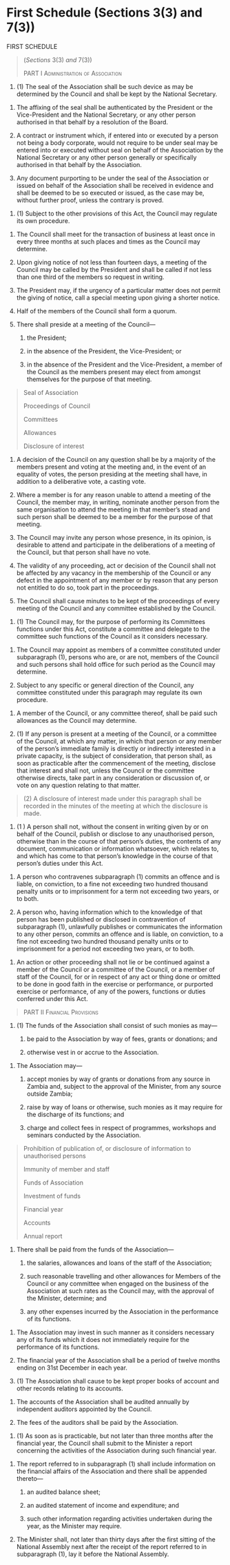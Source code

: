 # First Schedule (Sections 3(3) and 7(3))

FIRST SCHEDULE

> (_Sections_ 3(3) _and_ 7(3))
>
> <span class="smallcaps">PART I Administration of Association</span>

1.  \(1\) The seal of the Association shall be such device as may be
    determined by the Council and shall be kept by the National
    Secretary.

<!-- -->

1.  The affixing of the seal shall be authenticated by the President or
    the Vice-President and the National Secretary, or any other person
    authorised in that behalf by a resolution of the Board.

2.  A contract or instrument which, if entered into or executed by a
    person not being a body corporate, would not require to be under
    seal may be entered into or executed without seal on behalf of the
    Association by the National Secretary or any other person generally
    or specifically authorised in that behalf by the Association.

3.  Any document purporting to be under the seal of the Association or
    issued on behalf of the Association shall be received in evidence
    and shall be deemed to be so executed or issued, as the case may be,
    without further proof, unless the contrary is proved.

<!-- -->

1.  \(1\) Subject to the other provisions of this Act, the Council may
    regulate its own procedure.

<!-- -->

1.  The Council shall meet for the transaction of business at least once
    in every three months at such places and times as the Council may
    determine.

2.  Upon giving notice of not less than fourteen days, a meeting of the
    Council may be called by the President and shall be called if not
    less than one third of the members so request in writing.

3.  The President may, if the urgency of a particular matter does not
    permit the giving of notice, call a special meeting upon giving a
    shorter notice.

4.  Half of the members of the Council shall form a quorum.

5.  There shall preside at a meeting of the Council—

    1.  the President;

    2.  in the absence of the President, the Vice-President; or

    3.  in the absence of the President and the Vice-President, a member
        of the Council as the members present may elect from amongst
        themselves for the purpose of that meeting.

> Seal of Association
>
> Proceedings of Council
>
> Committees
>
> Allowances
>
> Disclosure of interest

1.  A decision of the Council on any question shall be by a majority of
    the members present and voting at the meeting and, in the event of
    an equality of votes, the person presiding at the meeting shall
    have, in addition to a deliberative vote, a casting vote.

2.  Where a member is for any reason unable to attend a meeting of the
    Council, the member may, in writing, nominate another person from
    the same organisation to attend the meeting in that member’s stead
    and such person shall be deemed to be a member for the purpose of
    that meeting.

3.  The Council may invite any person whose presence, in its opinion, is
    desirable to attend and participate in the deliberations of a
    meeting of the Council, but that person shall have no vote.

4.  The validity of any proceeding, act or decision of the Council shall
    not be affected by any vacancy in the membership of the Council or
    any defect in the appointment of any member or by reason that any
    person not entitled to do so, took part in the proceedings.

5.  The Council shall cause minutes to be kept of the proceedings of
    every meeting of the Council and any committee established by the
    Council.

<!-- -->

1.  \(1\) The Council may, for the purpose of performing its Committees
    functions under this Act, constitute a committee and delegate to the
    committee such functions of the Council as it considers necessary.

<!-- -->

1.  The Council may appoint as members of a committee constituted under
    subparagraph (1), persons who are, or are not, members of the
    Council and such persons shall hold office for such period as the
    Council may determine.

2.  Subject to any specific or general direction of the Council, any
    committee constituted under this paragraph may regulate its own
    procedure.

<!-- -->

1.  A member of the Council, or any committee thereof, shall be paid
    such allowances as the Council may determine.

2.  \(1\) If any person is present at a meeting of the Council, or a
    committee of the Council, at which any matter, in which that person
    or any member of the person’s immediate family is directly or
    indirectly interested in a private capacity, is the subject of
    consideration, that person shall, as soon as practicable after the
    commencement of the meeting, disclose that interest and shall not,
    unless the Council or the committee otherwise directs, take part in
    any consideration or discussion of, or vote on any question relating
    to that matter.

> \(2\) A disclosure of interest made under this paragraph shall be
> recorded in the minutes of the meeting at which the disclosure is
> made.

1.  (1 ) A person shall not, without the consent in writing given by or
    on behalf of the Council, publish or disclose to any unauthorised
    person, otherwise than in the course of that person’s duties, the
    contents of any document, communication or information whatsoever,
    which relates to, and which has come to that person’s knowledge in
    the course of that person’s duties under this Act.

<!-- -->

1.  A person who contravenes subparagraph (1) commits an offence and is
    liable, on conviction, to a fine not exceeding two hundred thousand
    penalty units or to imprisonment for a term not exceeding two years,
    or to both.

2.  A person who, having information which to the knowledge of that
    person has been published or disclosed in contravention of
    subparagraph (1), unlawfully publishes or communicates the
    information to any other person, commits an offence and is liable,
    on conviction, to a fine not exceeding two hundred thousand penalty
    units or to imprisonment for a period not exceeding two years, or to
    both.

<!-- -->

1.  An action or other proceeding shall not lie or be continued against
    a member of the Council or a committee of the Council, or a member
    of staff of the Council, for or in respect of any act or thing done
    or omitted to be done in good faith in the exercise or performance,
    or purported exercise or performance, of any of the powers,
    functions or duties conferred under this Act.

> <span class="smallcaps">PART II Financial Provisions</span>

1.  \(1\) The funds of the Association shall consist of such monies as
    may—

    1.  be paid to the Association by way of fees, grants or donations;
        and

    2.  otherwise vest in or accrue to the Association.

<!-- -->

1.  The Association may—

    1.  accept monies by way of grants or donations from any source in
        Zambia and, subject to the approval of the Minister, from any
        source outside Zambia;

    2.  raise by way of loans or otherwise, such monies as it may
        require for the discharge of its functions; and

    3.  charge and collect fees in respect of programmes, workshops and
        seminars conducted by the Association.

> Prohibition of publication of, or disclosure of information to
> unauthorised persons
>
> Immunity of member and staff
>
> Funds of Association
>
> Investment of funds
>
> Financial year
>
> Accounts
>
> Annual report

1.  There shall be paid from the funds of the Association—

    1.  the salaries, allowances and loans of the staff of the
        Association;

    2.  such reasonable travelling and other allowances for Members of
        the Council or any committee when engaged on the business of the
        Association at such rates as the Council may, with the approval
        of the Minister, determine; and

    3.  any other expenses incurred by the Association in the
        performance of its functions.

<!-- -->

1.  The Association may invest in such manner as it considers necessary
    any of its funds which it does not immediately require for the
    performance of its functions.

2.  The financial year of the Association shall be a period of twelve
    months ending on 31st December in each year.

3.  \(1\) The Association shall cause to be kept proper books of account
    and other records relating to its accounts.

<!-- -->

1.  The accounts of the Association shall be audited annually by
    independent auditors appointed by the Council.

2.  The fees of the auditors shall be paid by the Association.

<!-- -->

1.  \(1\) As soon as is practicable, but not later than three months
    after the financial year, the Council shall submit to the Minister a
    report concerning the activities of the Association during such
    financial year.

<!-- -->

1.  The report referred to in subparagraph (1) shall include information
    on the financial affairs of the Association and there shall be
    appended thereto—

    1.  an audited balance sheet;

    2.  an audited statement of income and expenditure; and

    3.  such other information regarding activities undertaken during
        the year, as the Minister may require.

2.  The Minister shall, not later than thirty days after the first
    sitting of the National Assembly next after the receipt of the
    report referred to in subparagraph (1), lay it before the National
    Assembly.
